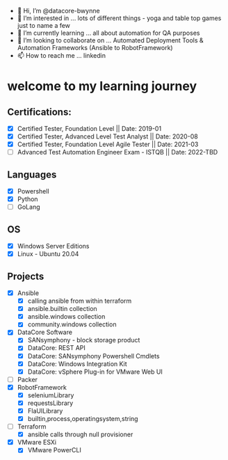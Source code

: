 - 👋 Hi, I’m @datacore-bwynne
- 👀 I’m interested in ... lots of different things - yoga and table top games just to name a few 
- 🌱 I’m currently learning ... all about automation for QA purposes
- 💞️ I’m looking to collaborate on ... Automated Deployment Tools & Automation Frameworks (Ansible to RobotFramework)
- 📫 How to reach me ... linkedin

# welcome to my learning journey

## Certifications:
- [x] Certified Tester, Foundation Level || Date: 2019-01
- [x] Certified Tester, Advanced Level Test Analyst || Date: 2020-08
- [x] Certified Tester, Foundation Level Agile Tester  || Date: 2021-03
- [ ] Advanced Test Automation Engineer Exam - ISTQB || Date: 2022-TBD
## Languages
- [x] Powershell
- [x] Python 
- [ ] GoLang 
## OS
- [x] Windows Server Editions 
- [x] Linux - Ubuntu 20.04
## Projects
- [x] Ansible
  - [x] calling ansible from within terraform
  - [x] ansible.builtin collection
  - [x] ansible.windows collection
  - [x] community.windows collection
- [x] DataCore Software
  - [x] SANsymphony - block storage product
  - [x] DataCore: REST API
  - [x] DataCore: SANsymphony Powershell Cmdlets
  - [x] DataCore: Windows Integration Kit
  - [x] DataCore: vSphere Plug-in for VMware Web UI
- [ ] Packer
- [x] RobotFramework
  - [x] seleniumLibrary
  - [x] requestsLibrary
  - [x] FlaUILibrary
  - [x] builtin,process,operatingsystem,string
- [ ] Terraform
  - [x] ansible calls through null provisioner 
- [x] VMware ESXi
  - [x] VMware PowerCLI
